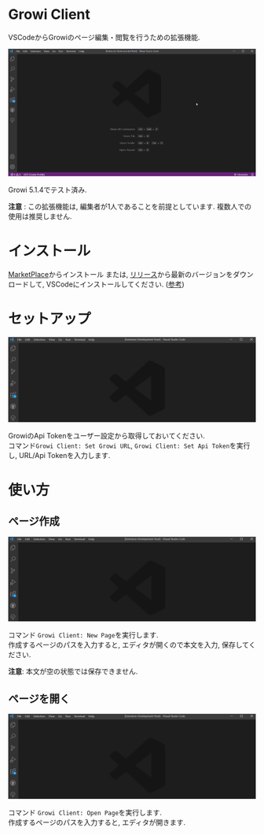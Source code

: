 # Growi Client

VSCodeからGrowiのページ編集・閲覧を行うための拡張機能.

![use-demo](./images/use-demo.gif)

Growi 5.1.4でテスト済み.

**注意** : この拡張機能は, 編集者が1人であることを前提としています. 複数人での使用は推奨しません.

# インストール

 [MarketPlace](https://marketplace.visualstudio.com/items?itemName=k-kuroguro.growi-client)からインストール または,
 [リリース](https://github.com/k-kuroguro/vscode-growi-client/releases)から最新のバージョンをダウンロードして, VSCodeにインストールしてください. ([参考](https://code.visualstudio.com/docs/editor/extension-marketplace#_install-from-a-vsix))

# セットアップ

![setup-demo](./images/setup-demo.gif)

GrowiのApi Tokenをユーザー設定から取得しておいてください.\
コマンド`Growi Client: Set Growi URL`, `Growi Client: Set Api Token`を実行し, URL/Api Tokenを入力します.

# 使い方

## ページ作成

![newPage-demo](./images/newPage-demo.gif)

コマンド `Growi Client: New Page`を実行します.\
作成するページのパスを入力すると, エディタが開くので本文を入力, 保存してください.

**注意**: 本文が空の状態では保存できません.

## ページを開く

![openPage-demo](./images/openPage-demo.gif)

コマンド `Growi Client: Open Page`を実行します.\
作成するページのパスを入力すると, エディタが開きます.
